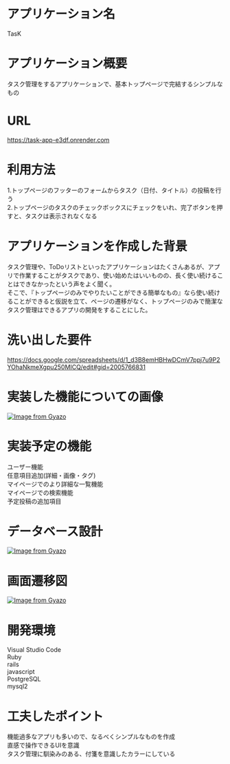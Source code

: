 # アプリケーション名
 TasK

# アプリケーション概要
 タスク管理をするアプリケーションで、基本トップページで完結するシンプルなもの

# URL
 https://task-app-e3df.onrender.com

# 利用方法
 1.トップページのフッターのフォームからタスク（日付、タイトル）の投稿を行う  
 2.トップページのタスクのチェックボックスにチェックをいれ、完了ボタンを押すと、タスクは表示されなくなる

# アプリケーションを作成した背景
 タスク管理や、ToDoリストといったアプリケーションはたくさんあるが、アプリで作業することがタスクであり、使い始めたはいいものの、長く使い続けることはできなかったという声をよく聞く。  
 そこで、『トップページのみでやりたいことができる簡単なもの』なら使い続けることができると仮説を立て、ページの遷移がなく、トップページのみで簡潔なタスク管理はできるアプリの開発をすることにした。

# 洗い出した要件
 https://docs.google.com/spreadsheets/d/1_d3B8emHBHwDCmV7ppj7u9P2YOhaNkmeXgpu250MICQ/edit#gid=2005766831

# 実装した機能についての画像
[![Image from Gyazo](https://i.gyazo.com/7216a3e533a3e12d52cafa6b11215f4c.png)](https://gyazo.com/7216a3e533a3e12d52cafa6b11215f4c)

# 実装予定の機能
 ユーザー機能  
 任意項目追加(詳細・画像・タグ)  
 マイページでのより詳細な一覧機能  
 マイページでの検索機能  
 予定投稿の追加項目  

# データベース設計
[![Image from Gyazo](https://i.gyazo.com/a1acef33e42a272d05ce7e23aee8adba.png)](https://gyazo.com/a1acef33e42a272d05ce7e23aee8adba)

# 画面遷移図
[![Image from Gyazo](https://i.gyazo.com/ad4124119995a6d3e9fde72b49245fa5.png)](https://gyazo.com/ad4124119995a6d3e9fde72b49245fa5)

# 開発環境
 Visual Studio Code  
 Ruby  
 rails  
 javascript  
 PostgreSQL  
 mysql2  

# 工夫したポイント
 機能過多なアプリも多いので、なるべくシンプルなものを作成  
 直感で操作できるUIを意識  
 タスク管理に馴染みのある、付箋を意識したカラーにしている  